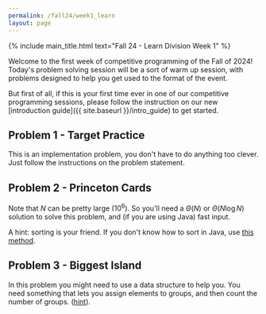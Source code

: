 ```yaml
---
permalink: /fall24/week1_learn
layout: page
---
```


{% include main_title.html text="Fall 24 - Learn Division Week 1" %}

Welcome to the first week of competitive programming of the Fall of
2024! Today's problem solving session will be a sort of warm up
session, with problems designed to help you get used to the format of
the event.

But first of all, if this is your first time ever in one of our
competitive programming sessions, please follow the instruction on our
new [introduction guide]({{ site.baseurl }}/intro_guide) to get
started.

## Problem 1 - Target Practice

This is an implementation problem, you don't have to do anything too
clever. Just follow the instructions on the problem statement.

## Problem 2 - Princeton Cards

Note that $N$ can be pretty large ($10^6$). So you'll need a
$\Theta(N)$ or $\Theta(N \log N)$ solution to solve this problem, and
(if you are using Java) fast input.

A hint: sorting is your friend. If you don't know how to sort in Java,
use [this
method](https://docs.oracle.com/javase/8/docs/api/java/util/Arrays.html#sort-int:A-).

## Problem 3 - Biggest Island

In this problem you might need to use a data structure to help
you. You need something that lets you assign elements to groups, and
then count the number of groups.
([hint](https://algs4.cs.princeton.edu/15uf/)).